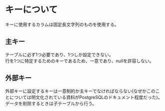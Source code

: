 # キーについて

キーに使用するカラムは固定長文字列のものを使用する。

## 主キー

テーブルに必ず1つ必要であり、1つしか設定できない。  
行を1つに特定するためのキーであるため、一意であり、nullを許容しない。

## 外部キー

外部キーに設定するキーは一意制約か主キーでなければならない(なぜかこのことについては明文化されている資料がPostgreSQLのドキュメント程度だった)。  
データを削除するときは子テーブルから行う。